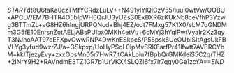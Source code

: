 $START$dt8U6taKa0czTMfYCRdzLuLV++N491ylYlQlCzV55/iuuI0wtVw/OOBUxAPCLV/EM7BHTR4O5blpWH6QrJU3yUZsS0ExBXR6zKUkNb8ceVfhP3Yzwg3BTTmZL+vG8HZ6hIngjURPQNcd+Bhj4EZ/oJt7FMxg57K1X0/eLM7qGNDMm3G5fE10EnrsnZotAELjABsPUIbx0MKh4etVu+6cMYj3hYqlPwtVyaIr2Kz3qyT3NJhoAAT97oEFXpvOwwRNP4DwKnESkpcS/P56psk6UeOUbiSItAgsUkFBVLYg3yfud9wzrZJ/a+GSkpxp/UoHyPSoL0lpMvSRK8arfPr41lfwtt7AVBRCYbM+kkITjezyEvy+zxxOpsMn05r7HwR7jtCAkLpiu7fBpbQrGMKdeiS5C2qrTHZ+2INrY9H2+RAVndmE3TZ1GR7b1UrVKX4SLQZl6fx7lr7qgy0Ge1zcYA==$END$